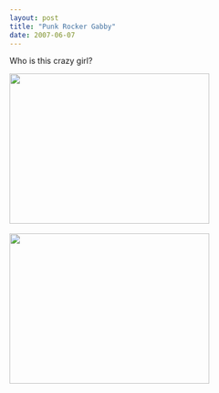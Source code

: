 ```yaml
---
layout: post
title: "Punk Rocker Gabby"
date: 2007-06-07
---
```


<p>Who is this crazy girl?</p>
<p><img height="263" alt="" src="http://www.thepaladinos.com/Portals/thepaladinos/Blog/Files/1/35/P1000713%20(Custom).JPG" width="350"/> </p>
<p><img height="263" alt="" src="http://www.thepaladinos.com/Portals/thepaladinos/Blog/Files/1/35/P1000710 (Custom).JPG " width="350"/></p>
